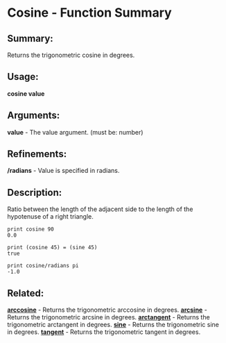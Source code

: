 # Cosine - Function Summary

## Summary:

Returns the trigonometric cosine in degrees.

## Usage:

**cosine value**

## Arguments:

**value** - The value argument. (must be: number)

## Refinements:

**/radians** - Value is specified in radians.

## Description:

Ratio between the length of the adjacent side to the length of the hypotenuse of a right triangle.

```
print cosine 90
0.0
```

```
print (cosine 45) = (sine 45)
true
```

```
print cosine/radians pi
-1.0
```

## Related:

[**arccosine**](http://www.rebol.com/docs/words/warccosine.html) - Returns the trigonometric arccosine in degrees.
[**arcsine**](http://www.rebol.com/docs/words/warcsine.html) - Returns the trigonometric arcsine in degrees.
[**arctangent**](http://www.rebol.com/docs/words/warctangent.html) - Returns the trigonometric arctangent in degrees.
[**sine**](http://www.rebol.com/docs/words/wsine.html) - Returns the trigonometric sine in degrees.
[**tangent**](http://www.rebol.com/docs/words/wtangent.html) - Returns the trigonometric tangent in degrees.